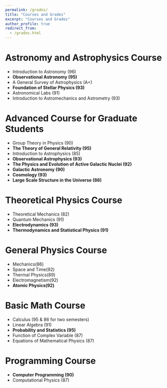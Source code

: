 ```yaml
---
permalink: /grades/
title: "Courses and Grades"
excerpt: "Courses and Grades"
author_profile: true
redirect_from: 
  - /grades.html
---
```



Astronomy and Astrophysics Course
=====
* Introduction to Astronomy (96)
* **Observational Astronomy (95)**
* A General Survey of Astrophysics (A+)
* **Foundation of Stellar Physics (93)**
* Astronomical Labs (91)
* Introduction to Astromechanics and Astrometry (93)
  
Advanced Course for **Graduate Students**
=====
* Group Theory in Physics (90)
* **The Theory of General Relativity (95)**
* Introduction to Astrophysics (85)
* **Observational Astrophysics (93)**
* **The Physics and Evolution of Active Galactic Nuclei (92)**
* **Galactic Astronomy (90)**
* **Cosmology (93)**
* **Large Scale Structure in the Universe (86)**

Theoretical Physics Course
=====
* Theoretical Mechanics (82)
* Quantum Mechanics (91)
* **Electrodynamics (93)**
* **Thermodynamics and Statistical Physics (91)**

General Physics Course
=====
* Mechanics(86)
* Space and Time(92)
* Thermal Physics(89)
* Electromagnetism(92)
* **Atomic Physics(92)**
  
Basic Math Course
=====
* Calculus (95 $\&$ 86 for two semesters)
* Linear Algebra (91)
* **Probability and Statistics (95)**
* Function of Complex Variable (87)
* Equations of Mathematical Physics (87)

Programming Course
=====
* **Computer Programming (90)**
* Computational Physics (87)

